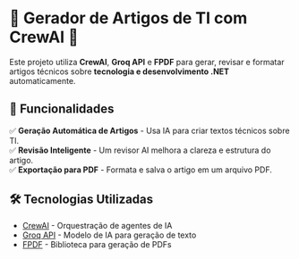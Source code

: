# 📝 Gerador de Artigos de TI com CrewAI 🚀  

Este projeto utiliza **CrewAI**, **Groq API** e **FPDF** para gerar, revisar e formatar artigos técnicos sobre **tecnologia e desenvolvimento .NET** automaticamente.  

## 📌 Funcionalidades  
✅ **Geração Automática de Artigos** - Usa IA para criar textos técnicos sobre TI.  
✅ **Revisão Inteligente** - Um revisor AI melhora a clareza e estrutura do artigo.  
✅ **Exportação para PDF** - Formata e salva o artigo em um arquivo PDF.  

## 🛠️ Tecnologias Utilizadas  
- [CrewAI](https://github.com/joaomdmoura/crewai) - Orquestração de agentes de IA  
- [Groq API](https://groq.com/) - Modelo de IA para geração de texto  
- [FPDF](http://www.fpdf.org/) - Biblioteca para geração de PDFs  
